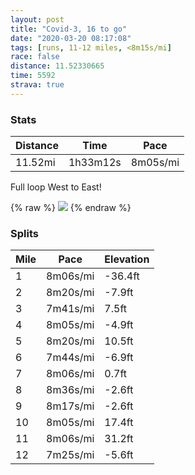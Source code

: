 ```yaml
---
layout: post
title: "Covid-3, 16 to go"
date: "2020-03-20 08:17:08"
tags: [runs, 11-12 miles, <8m15s/mi]
race: false
distance: 11.52330665
time: 5592
strava: true
---
```


### Stats

| Distance | Time | Pace |
|----------|------|------|
|11.52mi|1h33m12s|8m05s/mi|

Full loop West to East!

{% raw %}
<img src='https://maps.googleapis.com/maps/api/staticmap?maptype=roadmap&path=enc:iewwFlpsbMWC]z@BHp@r@x@lBrAx@Vh@s@pBk@fC@LnARFbAa@|D[hAJPIl@_BdE}@lDgAjCWvABLhMpIzBfAbArAtDfAtAPvEjB`G@nAb@tB[nEvAf@?HIt@aGf@FBS~Bz@bCVn@`@|@NNt@dD`Ap@@r@[f@B|@]\b@DVz@h@jCj@hBCx@n@rAJpA`AjB|@fAXbHn@fAGdEb@hBChHr@pDD|oAnHCSHIJRRTrAZzAYzA@pAh@vC`@?hA]hCRtBA~ApBtAlAvC`@\pB@`AC`Ap@jAb@r@x@fEb@bC`@PUHyCNgAVKp@DnEdAWtCv@|AtE^fFtAfHv@b@m@J{@ZcA~@Ez@Vx@t@f@DdAlBvALn@\`Dc@VUPk@Dw@m@_BPu@TW@wDNu@OiAAw@NiAZiAr@m@t@[~B`@`BQpAeA\i@A{AM{@FSb@c@z@Mj@SXQJc@MeAw@}@Gw@]w@?M^KJ[GoAFmBWgCUDYiAmAoB[oA]u@wA{@Mi@iD_Iy@{A_@YsAkBeBkDi@[_@iAoBGs@_Ag@uC{@gCAYb@IO}@m@sBkAsBo@]o@mA?gAOqAw@iA[eBo@}@KeB[[Qg@ByBYuBUwCA{@]cC]y@]kCQkCFi@Q{Dq@wE@uGq@aFMaCAiEQgDl@KLc@SsEEgF]uG]qD]gBaAaCoCcEkA_A}FaBiBgAeB]e@e@m@IwMyFwBe@cMaAiHg@iI_CoCoA}CoBcLoCYBIEEe@wI]s@F{@`@_Av@oEzF}C`CcCf@cHj@{BBm@`@yAV_FUcBi@{@w@eA`@i@i@G_@cAgBu@Yq@?_Am@sA_@cEa@_Bi@{@GsC?oChAuBuCqA@YKASY@]X_C`Ey@mA[HU\i@`Cs@nB_AjEyBdF]Ne@l@Op@@`AULuAmAYGi@xASv@e@j@i@\E^LhBKXgApAUp@Q~@@`AaArBg@n@[`Ba@^K~@{@`BQv@q@hAUrAcAfAa@v@Kx@w@xBw@r@AfBYfAJnAO|AJhAYn@gAxA_@Pu@vACp@F^Yx@aAxAGz@iAfCEVeBxC?ZQ^@`@Qh@y@hAWbB_@fAm@\q@`AX~AA^k@nC]p@m@hC_@x@WP&key=AIzaSyC1MId7bFpkLXNAaYhBSTb8jLyiSqzbDtM&size=800x800&markers=color:yellow|label:S|40.75621,-73.99703&markers=color:green|label:F|40.75606000000004,-73.99646999999996'>
{% endraw %}

### Splits

| Mile | Pace | Elevation |
|------|------|-----------|
|1|8m06s/mi|-36.4ft|
|2|8m20s/mi|-7.9ft|
|3|7m41s/mi|7.5ft|
|4|8m05s/mi|-4.9ft|
|5|8m20s/mi|10.5ft|
|6|7m44s/mi|-6.9ft|
|7|8m06s/mi|0.7ft|
|8|8m36s/mi|-2.6ft|
|9|8m17s/mi|-2.6ft|
|10|8m05s/mi|17.4ft|
|11|8m06s/mi|31.2ft|
|12|7m25s/mi|-5.6ft|
